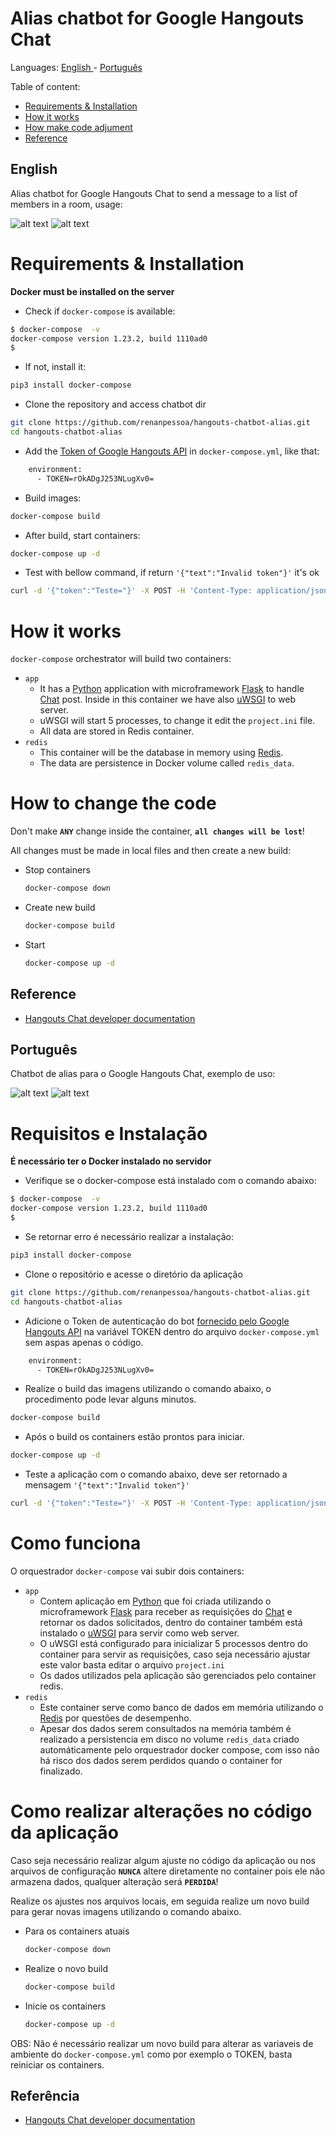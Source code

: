 # Alias chatbot for Google Hangouts Chat


Languages: 
[ English ](#english) - [ Português ](#português)

Table of content:

 - [Requirements & Installation](#requirements--installation)
 - [How it works](#how-it-works)
 - [How make code adjument](#how-to-change-the-code)
 - [Reference](#reference)

## English

Alias chatbot for Google Hangouts Chat to send a message to a list of members in a room, usage:

![alt text](https://raw.githubusercontent.com/renanpessoa/hangouts-chatbot-alias/master/1.png "Image")
![alt text](https://raw.githubusercontent.com/renanpessoa/hangouts-chatbot-alias/master/2.png "Image")

# Requirements & Installation

**Docker must be installed on the server**

-  Check if `docker-compose` is available:

```bash
$ docker-compose  -v
docker-compose version 1.23.2, build 1110ad0
$ 
```

- If not, install it:

```bash
pip3 install docker-compose
```

- Clone the repository and access chatbot dir

```bash
git clone https://github.com/renanpessoa/hangouts-chatbot-alias.git
cd hangouts-chatbot-alias
```

- Add the [Token of Google Hangouts API](https://developers.google.com/hangouts/chat/how-tos/bots-publish) in  `docker-compose.yml`, like that:

```bash
    environment:
      - TOKEN=rOkADgJ253NLugXv0=
``` 

- Build images: 

```bash
docker-compose build
``` 
- After build, start containers:

```bash
docker-compose up -d
``` 

- Test with bellow command, if return `'{"text":"Invalid token"}'` it's ok

```bash
curl -d '{"token":"Teste="}' -X POST -H 'Content-Type: application/json' localhost:5000
``` 

# How it works

`docker-compose`  orchestrator will build two containers:
  - `app`
    - It has a [Python](https://www.python.org/)  application with microframework [Flask](http://flask.pocoo.org/) to handle  [Chat](https://chat.google.com/u/0/?pageId=none) post. Inside in this container we have also [uWSGI](https://uwsgi-docs.readthedocs.io/en/latest/) to web server.
    - uWSGI will start 5 processes, to change it edit the `project.ini` file.
    - All data are stored in Redis container. 
  - `redis`
    - This container will be the database in memory using [Redis](https://redis.io/). 
    - The data are persistence in Docker volume called `redis_data`. 

# How to change the code

Don't make **`ANY`** change inside the container, **`all changes will be lost`**! 

All changes must be made in local files and then create a new build: 

  - Stop containers
  
	```bash
	docker-compose down
	```

  - Create new build

 	```bash
	docker-compose build
	```

  - Start

 	```bash
	docker-compose up -d
	```

## Reference
- [Hangouts Chat developer documentation](https://developers.google.com/hangouts/chat)


<a name="ptbr"></a>
## Português

Chatbot de alias para o Google Hangouts Chat, exemplo de uso:

![alt text](https://raw.githubusercontent.com/renanpessoa/hangouts-chatbot-alias/master/1.png "Image")
![alt text](https://raw.githubusercontent.com/renanpessoa/hangouts-chatbot-alias/master/2.png "Image")

# Requisitos e Instalação 

**É necessário ter o Docker instalado no servidor**

-  Verifique se o docker-compose está instalado com o comando abaixo:

```bash
$ docker-compose  -v
docker-compose version 1.23.2, build 1110ad0
$ 
```

- Se retornar  erro é necessário realizar a instalação: 

```bash
pip3 install docker-compose
```

- Clone o repositório e acesse o diretório da aplicação

```bash
git clone https://github.com/renanpessoa/hangouts-chatbot-alias.git
cd hangouts-chatbot-alias
```

- Adicione o Token de autenticação do bot [fornecido pelo Google Hangouts API](https://developers.google.com/hangouts/chat/how-tos/bots-publish) na variável TOKEN dentro do arquivo `docker-compose.yml` sem aspas apenas o código.

```bash
    environment:
      - TOKEN=rOkADgJ253NLugXv0=
``` 

- Realize o build das imagens utilizando o comando abaixo, o procedimento pode levar alguns minutos.

```bash
docker-compose build
``` 
- Após o build os containers estão prontos para iniciar.

```bash
docker-compose up -d
``` 

- Teste a aplicação com o comando abaixo, deve ser retornado a mensagem `'{"text":"Invalid token"}'`

```bash
curl -d '{"token":"Teste="}' -X POST -H 'Content-Type: application/json' localhost:5000
``` 

# Como funciona

O orquestrador `docker-compose` vai subir dois containers:
  - `app`
    - Contem aplicação em [Python](https://www.python.org/) que foi criada utilizando o microframework [Flask](http://flask.pocoo.org/) para receber as requisições do [Chat](https://chat.google.com/u/0/?pageId=none) e retornar os dados solicitados, dentro do container também está instalado o [uWSGI](https://uwsgi-docs.readthedocs.io/en/latest/) para servir como web server.
    - O uWSGI está configurado para inicializar 5 processos dentro do container para servir as requisições, caso seja necessário ajustar este valor basta editar o arquivo `project.ini`
    - Os dados utilizados pela aplicação são gerenciados pelo container redis. 
  - `redis`
    - Este container serve como banco de dados em memória utilizando o [Redis](https://redis.io/) por questões de desempenho. 
    - Apesar dos dados serem consultados na memória também é realizado a persistencia em disco no volume `redis_data` criado automáticamente pelo orquestrador docker compose, com isso não há risco dos dados serem perdidos quando o container for finalizado.


# Como realizar alterações no código da aplicação

Caso seja necessário realizar algum ajuste no código da aplicação ou nos arquivos de configuração **`NUNCA`** altere diretamente no container pois ele não armazena dados, qualquer alteração será **`PERDIDA`**!

Realize os ajustes nos arquivos locais, em seguida realize um novo build para gerar novas imagens utilizando o comando abaixo. 
  - Para os containers atuais

	```bash
	docker-compose down
	```
  - Realize o novo build

 	```bash
	docker-compose build
	```
  - Inicie os containers

 	```bash
	docker-compose up -d
	```

OBS: Não é necessário realizar um novo build para alterar as variaveis de ambiente do `docker-compose.yml`  como por exemplo o TOKEN, basta reiniciar os containers. 

## Referência
- [Hangouts Chat developer documentation](https://developers.google.com/hangouts/chat)
